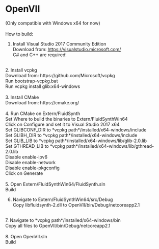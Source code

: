 # OpenVII
(Only compatible with Windows x64 for now) <br />
<br />
How to build: <br />
1. Install Visual Studio 2017 Community Edition <br />
	Download from: https://visualstudio.microsoft.com/ <br />
	C# and C++ are required! <br />
<br />   
2. Install vcpkg <br />
	Download from: https://github.com/Microsoft/vcpkg <br />
	Run bootstrap-vcpkg.bat <br />
	Run vcpkg install glib:x64-windows <br />
<br />
3. Install CMake <br />
	Download from: https://cmake.org/ <br />
<br />
4. Run CMake on Extern/FluidSynth <br />
	Set Where to build the binaries to Extern/FluidSynthWin64 <br />
	Click on Configure and set it to Visual Studio 2017 x64	<br />
	Set GLIBCONF_DIR to *vcpkg path*/installed/x64-windows/include <br />
	Set GLIBH_DIR	 to *vcpkg path*/installed/x64-windows/include <br />
	Set GLIB_LIB 	 to *vcpkg path*/installed/x64-windows/lib/glib-2.0.lib <br />
	Set GTHREAD_LIB  to *vcpkg path*/installed/x64-windows/lib/gthread-2.0.lib <br />
	Disable enable-ipv6 <br />
	Disable enable-network <br />
	Disable enable-pkgconfig <br />
	Click on Generate <br />
<br />
5. Open Extern/FluidSynthWin64/FluidSynth.sln <br />
	Build <br />
	
6. Navigate to Extern/FluidSynthWin64/src/Debug <br />
	Copy libfluidsynth-2.dll to OpenVII/bin/Debug/netcoreapp2.1 <br />
<br />
7. Navigate to *vcpkg path*/installed/x64-windows/bin <br />
	Copy all files to OpenVII/bin/Debug/netcoreapp2.1 <br />
<br />
8. Open OpenVII.sln <br />
	Build <br />